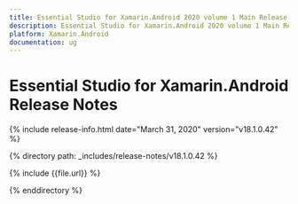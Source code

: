 ```yaml
---
title: Essential Studio for Xamarin.Android 2020 volume 1 Main Release Notes  
description: Essential Studio for Xamarin.Android 2020 volume 1 Main Release Notes  
platform: Xamarin.Android
documentation: ug
---
```


# Essential Studio for Xamarin.Android  Release Notes  

{% include release-info.html date="March 31, 2020"  version="v18.1.0.42" %} 


{% directory path: _includes/release-notes/v18.1.0.42 %}

{% include {{file.url}} %}

{% enddirectory %}